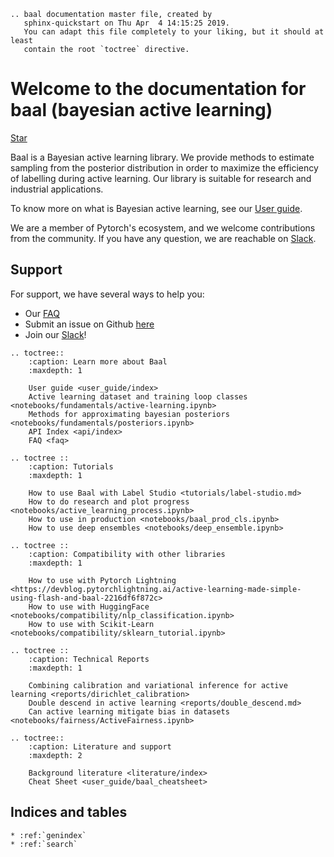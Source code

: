 ```eval_rst
.. baal documentation master file, created by
   sphinx-quickstart on Thu Apr  4 14:15:25 2019.
   You can adapt this file completely to your liking, but it should at least
   contain the root `toctree` directive.
```

# Welcome to the documentation for baal (**ba**yesian **a**ctive **l**earning)

<!-- Place this tag where you want the button to render. -->
<a class="github-button" href="https://github.com/ElementAI/baal" data-size="large" data-show-count="true" aria-label="Star ElementAI/baal on GitHub">Star</a>

Baal is a Bayesian active learning library.
We provide methods to estimate sampling from the posterior distribution
in order to maximize the efficiency of labelling during active learning. Our library is suitable for research and industrial applications.

To know more on what is Bayesian active learning, see our [User guide](user_guide/index.md).

We are a member of Pytorch's ecosystem, and we welcome contributions from the community.
If you have any question, we are reachable on [Slack](https://join.slack.com/t/baal-world/shared_invite/zt-z0izhn4y-Jt6Zu5dZaV2rsAS9sdISfg).

## Support

For support, we have several ways to help you:

* Our [FAQ](faq.md)
* Submit an issue on Github [here](https://github.com/ElementAI/baal/issues/new/choose)
* Join our [Slack](https://join.slack.com/t/baal-world/shared_invite/zt-z0izhn4y-Jt6Zu5dZaV2rsAS9sdISfg)!

```eval_rst
.. toctree::
    :caption: Learn more about Baal
    :maxdepth: 1

    User guide <user_guide/index>
    Active learning dataset and training loop classes <notebooks/fundamentals/active-learning.ipynb>
    Methods for approximating bayesian posteriors <notebooks/fundamentals/posteriors.ipynb>
    API Index <api/index>
    FAQ <faq>

.. toctree ::
    :caption: Tutorials
    :maxdepth: 1
    
    How to use Baal with Label Studio <tutorials/label-studio.md>
    How to do research and plot progress <notebooks/active_learning_process.ipynb>
    How to use in production <notebooks/baal_prod_cls.ipynb>
    How to use deep ensembles <notebooks/deep_ensemble.ipynb>

.. toctree ::
    :caption: Compatibility with other libraries
    :maxdepth: 1
    
    How to use with Pytorch Lightning <https://devblog.pytorchlightning.ai/active-learning-made-simple-using-flash-and-baal-2216df6f872c>
    How to use with HuggingFace <notebooks/compatibility/nlp_classification.ipynb>
    How to use with Scikit-Learn <notebooks/compatibility/sklearn_tutorial.ipynb>
    
.. toctree ::
    :caption: Technical Reports
    :maxdepth: 1
    
    Combining calibration and variational inference for active learning <reports/dirichlet_calibration>
    Double descend in active learning <reports/double_descend.md>
    Can active learning mitigate bias in datasets <notebooks/fairness/ActiveFairness.ipynb>

.. toctree::
    :caption: Literature and support
    :maxdepth: 2

    Background literature <literature/index>
    Cheat Sheet <user_guide/baal_cheatsheet>
```
   
## Indices and tables

```eval_rst
* :ref:`genindex`
* :ref:`search`
```
